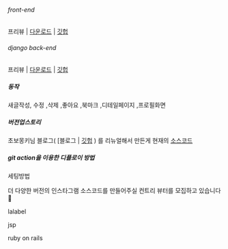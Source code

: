 ###### front-end

프리뷰 | [다운로드](https://github.com/kindfamily/instafrontajax) | [깃헙](https://github.com/kindfamily/instafrontajax)

###### django back-end

프리뷰 | [다운로드](https://github.com/kindfamily/instaclone_backend_source/settings) | [깃헙](https://github.com/kindfamily/instaclone)

##### 동작

새글작성, 수정 ,삭제 ,좋아요 ,북마크 ,디테일페이지 ,프로필화면



##### 버전업스토리

초보몽키님 블로그( [블로그 | [깃헙](https://github.com/kindfamily/Instagram) ) 를 리뉴얼해서 만든게 현재의 [소스코드](https://github.com/kindfamily/instaclone)



##### git action을 이용한 디플로이 방법

세팅방법



더 다양한 버전의 인스타그램 소스코드를 만들어주실 컨트리 뷰터를 모집하고 있습니다 🌼

lalabel

jsp

ruby on rails





